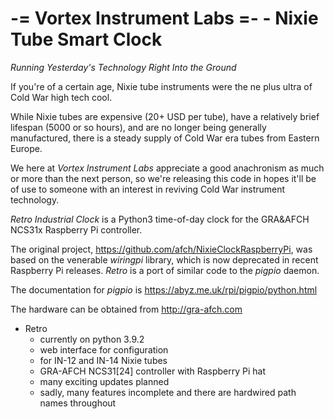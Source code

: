 # -= Vortex Instrument Labs =- - Nixie Tube Smart Clock

_Running Yesterday's Technology Right Into the Ground_

If you're of a certain age, Nixie tube instruments were the ne plus ultra of Cold War high tech cool.

While Nixie tubes are expensive (20+ USD per tube), have a relatively brief lifespan 
(5000 or so hours), and are no longer being generally manufactured, there is a steady supply 
of Cold War era tubes from Eastern Europe.

We here at *Vortex Instrument Labs* appreciate a good anachronism as much or more than the next
person, so we're releasing this code in hopes it'll be of use to someone with an interest in
reviving Cold War instrument technology.

*Retro Industrial Clock* is a Python3 time-of-day clock for the GRA&AFCH NCS31x Raspberry Pi controller.

The original project, https://github.com/afch/NixieClockRaspberryPi, was based on the venerable *wiringpi*
library, which is now deprecated in recent Raspberry Pi releases. *Retro* is a port of similar code to
the *pigpio* daemon.


The documentation for *pigpio* is https://abyz.me.uk/rpi/pigpio/python.html

The hardware can be obtained from http://gra-afch.com

* Retro
  * currently on python 3.9.2
  * web interface for configuration
  * for IN-12 and IN-14 Nixie tubes
  * GRA-AFCH NCS31[24] controller with Raspberry Pi hat
  * many exciting updates planned
  * sadly, many features incomplete and there are hardwired path names throughout

